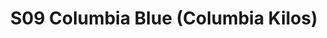 ---
title: S09 Columbia Blue (Columbia Kilos)
permalink: "/teams/s09-columbia-blue"
teamslug: s09-columbia-blue
members:
- Sean Stern - Captain
- Tyler Lacy - Quarterback
- Sean Benoit
- Davis Bouzy
- Timmy Foster
- Kevin Graham
- Michael Graham
- John K.
- Allison Korotkin
- Andy Larson
- Nolan Lazarus
- Chris Morse
- Buggsy Stokes
- Levert James - Supplemental
- Tim Taylor - Supplemental
teamid: 4454
name: S09 Columbia Blue
color: Columbia Kilos
division: ''
---